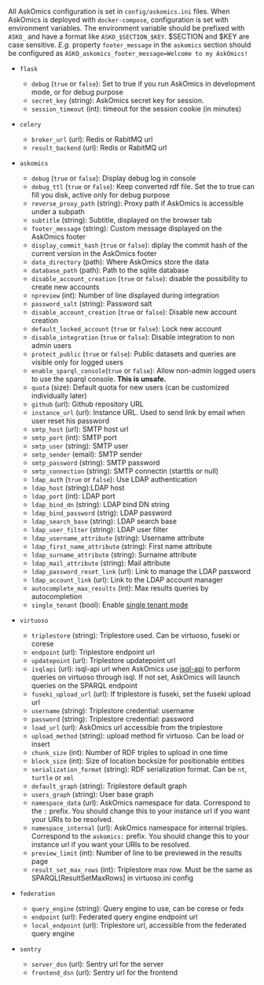 All AskOmics configuration is set in `config/askomics.ini` files. When AskOmics is deployed with `docker-compose`, configuration is set with environment variables. The environment variable should be prefixed with `ASKO_` and have a format like `ASKO_$SECTION_$KEY`. $SECTION and $KEY are case sensitive. *E.g.* property `footer_message` in the `askomics` section should be configured as `ASKO_askomics_footer_message=Welcome to my AskOmics!`

- `flask`

    - `debug` (`true` or `false`): Set to true if you run AskOmics in development mode, or for debug purpose
    - `secret_key` (string): AskOmics secret key for session.
    - `session_timeout` (int): timeout for the session cookie (in minutes)

- `celery`

    - `broker_url` (url): Redis or RabitMQ url
    - `result_backend` (url): Redis or RabitMQ url

- `askomics`

    - `debug` (`true` or `false`): Display debug log in console
    - `debug_ttl` (`true` or `false`): Keep converted rdf file. Set the to true can fill you disk, active only for debug purpose
    - `reverse_proxy_path` (string): Proxy path if AskOmics is accessible under a subpath
    - `subtitle` (string): Subtitle, displayed on the browser tab
    - `footer_message` (string): Custom message displayed on the AskOmics footer
    - `display_commit_hash` (`true` or `false`): diplay the commit hash of the current version in the AskOmics footer
    - `data_directory` (path): Where AskOmics store the data
    - `database_path` (path): Path to the sqlite database
    - `disable_account_creation` (`true` or `false`): disable the possibility to create new accounts
    - `npreview` (int): Number of line displayed during integration
    - `password_salt` (string): Password salt
    - `disable_account_creation` (`true` or `false`): Disable new account creation
    - `default_locked_account` (`true` or `false`): Lock new account
    - `disable_integration` (`true` or `false`): Disable integration to non admin users
    - `protect_public` (`true` or `false`): Public datasets and queries are visible only for logged users
    - `enable_sparql_console`(`true` or `false`): Allow non-admin logged users to use the sparql console. **This is unsafe.**
    - `quota` (size): Default quota for new users (can be customized individually later)
    - `github` (url): Github repository URL
    - `instance_url` (url): Instance URL. Used to send link by email when user reset his password
    - `smtp_host` (url): SMTP host url
    - `smtp_port` (int): SMTP port
    - `smtp_user` (string): SMTP user
    - `smtp_sender` (email): SMTP sender
    - `smtp_password` (string): SMTP password
    - `smtp_connection` (string): SMTP connectin (starttls or null)
    - `ldap_auth` (`true` or `false`): Use LDAP authentication
    - `ldap_host` (string):LDAP host
    - `ldap_port` (int): LDAP port
    - `ldap_bind_dn` (string): LDAP bind DN string
    - `ldap_bind_password` (strig): LDAP password
    - `ldap_search_base` (string): LDAP search base
    - `ldap_user_filter` (string): LDAP user filter
    - `ldap_username_attribute` (string): Username attribute
    - `ldap_first_name_attribute` (string): First name attribute
    - `ldap_surname_attribute` (string): Surname attribute
    - `ldap_mail_attribute` (string): Mail attribute
    - `ldap_password_reset_link` (url): Link to manage the LDAP password
    - `ldap_account_link` (url): Link to the LDAP account manager
    - `autocomplete_max_results` (int): Max results queries by autocompletion
    - `single_tenant` (bool): Enable [single tenant mode](/manage/#single-tenant-mode)

- `virtuoso`

    - `triplestore` (string): Triplestore used. Can be virtuoso, fuseki or corese
    - `endpoint` (url): Triplestore endpoint url
    - `updatepoint` (url): Triplestore updatepoint url
    - `isqlapi` (url): isql-api url when AskOmics use [isql-api](http://github.com/xgaia/isql-api) to perform queries on virtuoso through isql. If not set, AskOmics will launch queries on the SPARQL endpoint
    - `fuseki_upload_url` (url): If triplestore is fuseki, set the fuseki upload url
    - `username` (string): Triplestore credential: username
    - `password` (string): Triplestore credential: password
    - `load_url` (url): AskOmics url accessible from the triplestore
    - `upload_method` (string): upload method fir virtuoso. Can be load or insert
    - `chunk_size` (int): Number of RDF triples to upload in one time
    - `block_size` (int): Size of location bocksize for positionable entities
    - `serialization_format` (string): RDF serialization format. Can be `nt`, `turtle` or `xml`
    - `default_graph` (string): Triplestore default graph
    - `users_graph` (string): User base graph
    - `namespace_data` (url): AskOmics namespace for data. Correspond to the `:` prefix. You should change this to your instance url if you want your URIs to be resolved.
    - `namespace_internal` (url): AskOmics namespace for internal triples. Correspond to the `askomics:` prefix. You should change this to your instance url if you want your URIs to be resolved.
    - `preview_limit` (int): Number of line to be previewed in the results page
    - `result_set_max_rows` (int): Triplestore max row. Must be the same as SPARQL[ResultSetMaxRows] in virtuoso.ini config

- `federation`

    - `query_engine` (string): Query engine to use, can be corese or fedx
    - `endpoint` (url): Federated query engine endpoint url
    - `local_endpoint` (url): Triplestore url, accessible from the federated query engine

- `sentry`

    - `server_dsn` (url): Sentry url for the server
    - `frontend_dsn` (url): Sentry url for the frontend
